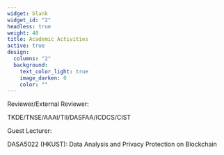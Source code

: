 ```yaml
---
widget: blank
widget_id: "2"
headless: true
weight: 40
title: Academic Activities
active: true
design:
  columns: "2"
  background:
    text_color_light: true
    image_darken: 0
    color: ""
---
```

Reviewer/External Reviewer: 

  TKDE/TNSE/AAAI/TII/DASFAA/ICDCS/CIST

Guest Lecturer: 

  DASA5022 (HKUST): Data Analysis and Privacy Protection on Blockchain
